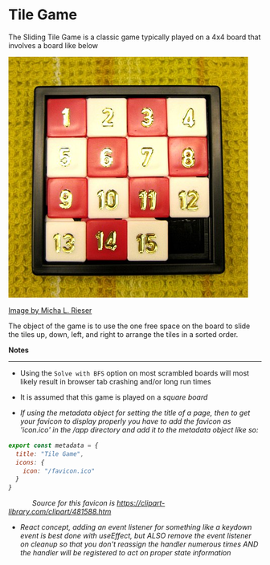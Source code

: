 # Tile Game

The Sliding Tile Game is a classic game typically played on a 4x4 board that involves a board like below

![Sliding Tile Board](app/sliding_puzzle.png)

<a href="https://commons.wikimedia.org/w/index.php?curid=3104433">Image by Micha L. Rieser</a>

The object of the game is to use the one free space on the board to slide the tiles up, down, left, and right to arrange the tiles in a sorted order.


**Notes**
<hr/>

- Using the `Solve with BFS` option on most scrambled boards will most likely result in browser tab crashing and/or long run times

- It is assumed that this game is played on a <em>square<em> board

- If using the metadata object for setting the title of a page, then to get your favicon to display properly you have to add the favicon as 'icon.ico' in the /app directory and add it to the metadata object like so:
```javascript
export const metadata = {
  title: "Tile Game",
  icons: {
    icon: "/favicon.ico"
  }
}
```

&nbsp;&nbsp;&nbsp;&nbsp;&nbsp;&nbsp;&nbsp;&nbsp;&nbsp;&nbsp;&nbsp;&nbsp;Source for this favicon is https://clipart-library.com/clipart/481588.htm

- React concept, adding an event listener for something like a keydown event is best done with useEffect, but *ALSO* remove the event listener on cleanup so that you don't reassign the handler numerous times *AND* the handler will be registered to act on proper state information
